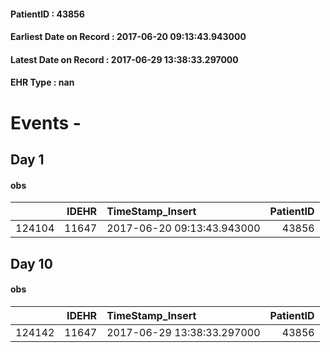 
#### PatientID : 43856
#### Earliest Date on Record : 2017-06-20 09:13:43.943000
#### Latest Date on Record : 2017-06-29 13:38:33.297000
#### EHR Type : nan

# Events - 

## Day 1

#### obs
|        |   IDEHR | TimeStamp_Insert           |   PatientID |
|-------:|--------:|:---------------------------|------------:|
| 124104 |   11647 | 2017-06-20 09:13:43.943000 |       43856 |


## Day 10

#### obs
|        |   IDEHR | TimeStamp_Insert           |   PatientID |
|-------:|--------:|:---------------------------|------------:|
| 124142 |   11647 | 2017-06-29 13:38:33.297000 |       43856 |


